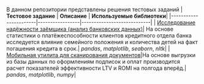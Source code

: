 В данном репозитории представлены решения тестовых заданий
|**Тестовое задание**   | **Описание**    | **Используемые библиотеки**|
|-----------------------|-----------------|----------------------------|
| [Исследование надёжности заёмщика (анализ банковских данных)](https://github.com/gajka-eva/yandex-praktikum-projects/tree/main/banking-data-analysis)| На основе статистики о платёжеспособности клиентов кредитного отдела банка исследуется влияние семейного положения и количества детей на факт погашения кредита в срок.| *pandas*, *matplotlib*, *seaborn*, *nltk*|
| [Мобильная утилита для сканирования документов](https://github.com/gajka-eva/yandex-praktikum-projects/tree/main/Research%20of%20advertisements%20for%20the%20sale%20of%20apartments)|На основе выгрузки из базы данных по оформлениям подписок и оплат производится расчет показателей эффективности LTV и ROMI на полгода вперёд.| *pandas*, *matplotlib*, *numpy*|
